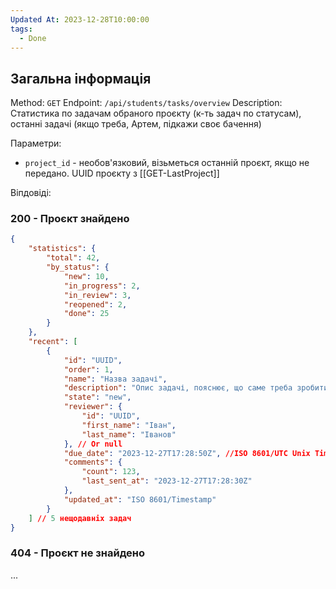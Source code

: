 ```yaml
---
Updated At: 2023-12-28T10:00:00
tags:
  - Done
---
```

## Загальна інформація

Method: `GET`
Endpoint: `/api/students/tasks/overview`
Description: Статистика по задачам обраного проєкту (к-ть задач по статусам), останні задачі (якщо треба, Артем, підкажи своє бачення)

Параметри:
- `project_id` - необов'язковий, візьметься останній проєкт, якщо не передано. UUID проєкту з [[GET-LastProject]]

Віпдовіді:
### 200 - Проєкт знайдено
```json
{
	"statistics": {
		"total": 42,
		"by_status": {
			"new": 10,
			"in_progress": 2,
			"in_review": 3,
			"reopened": 2,
			"done": 25
		}
	},
	"recent": [
		{
			"id": "UUID",
			"order": 1,
			"name": "Назва задачі",
			"description": "Опис задачі, пояснює, що саме треба зробити.",
			"state": "new",
			"reviewer": {
				"id": "UUID",
				"first_name": "Іван",
				"last_name": "Іванов"
			}, // Or null
			"due_date": "2023-12-27T17:28:50Z", //ISO 8601/UTC Unix Timestamp
			"comments": {
				"count": 123,
				"last_sent_at": "2023-12-27T17:28:30Z"
			},
			"updated_at": "ISO 8601/Timestamp"
		}
	] // 5 нещодавніх задач
}
```

### 404 - Проєкт не знайдено
...